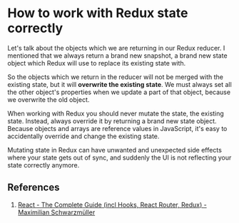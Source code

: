 # How to work with Redux state correctly

Let's talk about the objects which we are returning in our Redux reducer. I mentioned that we always return a brand new snapshot, a brand new state object which Redux will use to replace its existing state with.

So the objects which we return in the reducer will not be merged with the existing state, but it will **overwrite the existing state**. We must always set all the other object's properties when we update a part of that object, because we overwrite the old object.

When working with Redux you should never mutate the state, the existing state. Instead, always override it by returning a brand new state object. Because objects and arrays are reference values in JavaScript, it's easy to accidentally override and change the existing state.

Mutating state in Redux can have unwanted and unexpected side effects where your state gets out of sync, and suddenly the UI is not reflecting your state correctly anymore.

## References

1. [React - The Complete Guide (incl Hooks, React Router, Redux) - Maximilian Schwarzmüller](https://www.udemy.com/course/react-the-complete-guide-incl-redux/)
